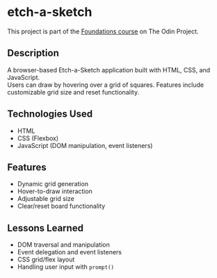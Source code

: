 # etch-a-sketch

This project is part of the [Foundations course](https://www.theodinproject.com/lessons/foundations-etch-a-sketch) on The Odin Project.

## Description

A browser-based Etch-a-Sketch application built with HTML, CSS, and JavaScript.  
Users can draw by hovering over a grid of squares. Features include customizable grid size and reset functionality.

## Technologies Used

- HTML
- CSS (Flexbox)
- JavaScript (DOM manipulation, event listeners)

## Features

- Dynamic grid generation
- Hover-to-draw interaction
- Adjustable grid size
- Clear/reset board functionality

## Lessons Learned

- DOM traversal and manipulation
- Event delegation and event listeners
- CSS grid/flex layout
- Handling user input with `prompt()`
